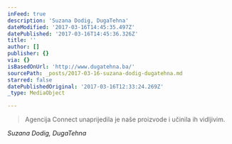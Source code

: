 ```yaml
---
inFeed: true
description: 'Suzana Dodig, DugaTehna'
dateModified: '2017-03-16T14:45:35.497Z'
datePublished: '2017-03-16T14:45:36.326Z'
title: ''
author: []
publisher: {}
via: {}
isBasedOnUrl: 'http://www.dugatehna.ba/'
sourcePath: _posts/2017-03-16-suzana-dodig-dugatehna.md
starred: false
datePublishedOriginal: '2017-03-16T12:33:24.269Z'
_type: MediaObject

---
```

> Agencija Connect unaprijedila je naše proizvode i učinila ih vidljivim.

_Suzana Dodig, DugaTehna_
